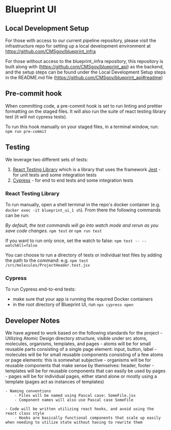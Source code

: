 # Blueprint UI

## Local Development Setup

For those with access to our current pipeline repository, please visit the infrastructure repo for setting up a local development environment at <https://github.com/CMSgov/blueprint_infra> 

For those without access to the blueprint_infra repository, this repository is built along with (https://github.com/CMSgov/blueprint_api) as the backend, and the setup steps can be found under the Local Development Setup steps in the README.md file (https://github.com/CMSgov/blueprint_api#readme)

## Pre-commit hook

When committing code, a pre-commit hook is set to run linting and prettier formatting on the staged files. It will also run the suite of react testing library test (it will not cypress tests).

To run this hook manually on your staged files, in a terminal window, run:
`npm run pre-commit`

## Testing

We leverage two different sets of tests:

1. [React Testing Library](https://testing-library.com/docs/react-testing-library/intro) which is a library that uses the framework [Jest](https://jestjs.io/) - for unit tests and some integration tests
2. [Cypress](https://docs.cypress.io/) - for end to end tests and some integration tests

### React Testing Library

To run manually, open a shell terminal in the repo's docker container (e.g. `docker exec -it blueprint_ui_1 sh`). From there the following commands can be run:

*By default, the test commands will go into watch mode and rerun as you save code changes.*
`npm test` or `npm run test`

If you want to run only once, set the watch to false:
`npm test -- --watchAll=false`

You can choose to run a directory of tests or individual test files by adding the path to the command:
e.g. `npm test /src/molecules/ProjectHeader.test.jsx`

### Cypress

To run Cypress end-to-end tests:

- make sure that your app is running the required Docker containers
- in the root directory of Blueprint UI, run `npx cypress open`

## Developer Notes

We have agreed to work based on the following standards for the project
    - Utilizing Atomic Design directory structure, visible under src atoms, molecules, organisms, templates, and pages
        - atoms will be for small reusable parts consisting of a single page element: input, button, label
        - molecules will be for small reusable components consisting of a few atoms or page elements: this is somewhat subjective
        - organisms will be for reusable components that make sense by themselves: header, footer
        - templates will be for reusable components that can easily be used by pages
        - pages will be for individual pages, either stand alone or mostly using a template (pages act as instances of templates)

    - Naming conventions
        - Files will be named using Pascal case: SomeFile.jsx
        - Component names will also use Pascal case SomeFile

    - Code will be written utilizing react hooks, and avoid using the react class style
        - Hooks are basically functional components that scale up easily when needing to utilize state without having to rewrite them
